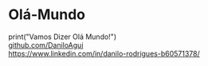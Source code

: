 # Olá-Mundo
print("Vamos Dizer Olá Mundo!") <br>
[github.com/DaniloAgui](https://github.com/DaniloAgui/Ol-Mundo.git)  <br>
https://www.linkedin.com/in/danilo-rodrigues-b60571378/
